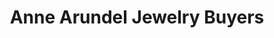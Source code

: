 ---
title: "Anne Arundel Jewelry Buyers"
url: /severn/anne-arundel-jewelry-buyers/
shop: Schmuck
---